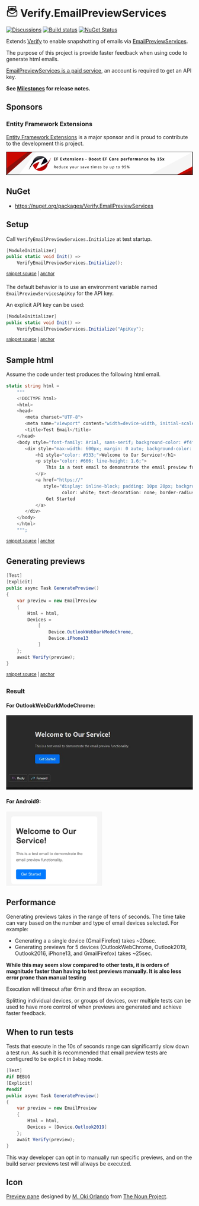 # <img src="/src/icon.png" height="30px"> Verify.EmailPreviewServices

[![Discussions](https://img.shields.io/badge/Verify-Discussions-yellow?svg=true&label=)](https://github.com/orgs/VerifyTests/discussions)
[![Build status](https://ci.appveyor.com/api/projects/status/nwvywmfs2xb4tpsd?svg=true)](https://ci.appveyor.com/project/SimonCropp/Verify-Ulid)
[![NuGet Status](https://img.shields.io/nuget/v/Verify.EmailPreviewServices.svg)](https://www.nuget.org/packages/Verify.EmailPreviewServices/)

Extends [Verify](https://github.com/VerifyTests/Verify) to enable snapshotting of emails via [EmailPreviewServices](https://emailpreviewservices.com).<!-- singleLineInclude: intro. path: /docs/intro.include.md -->

The purpose of this project is provide faster feedback when using code to generate html emails.

[EmailPreviewServices is a paid service](https://emailpreviewservices.com/en/pricing), an account is required to get an API key.

**See [Milestones](../../milestones?state=closed) for release notes.**


## Sponsors


### Entity Framework Extensions<!-- include: zzz. path: /docs/zzz.include.md -->

[Entity Framework Extensions](https://entityframework-extensions.net/?utm_source=simoncropp&utm_medium=Verify.EmailPreviewServices) is a major sponsor and is proud to contribute to the development this project.

[![Entity Framework Extensions](https://raw.githubusercontent.com/VerifyTests/Verify.EmailPreviewServices/refs/heads/main/docs/zzz.png)](https://entityframework-extensions.net/?utm_source=simoncropp&utm_medium=Verify.EmailPreviewServices)<!-- endInclude -->


## NuGet

 * https://nuget.org/packages/Verify.EmailPreviewServices


## Setup

Call `VerifyEmailPreviewServices.Initialize` at test startup.

<!-- snippet: Initialize -->
<a id='snippet-Initialize'></a>
```cs
[ModuleInitializer]
public static void Init() =>
    VerifyEmailPreviewServices.Initialize();
```
<sup><a href='/src/Tests/ModuleInitializer.cs#L3-L9' title='Snippet source file'>snippet source</a> | <a href='#snippet-Initialize' title='Start of snippet'>anchor</a></sup>
<!-- endSnippet -->

The default behavior is to use an environment variable named `EmailPreviewServicesApiKey` for the API key.

An explicit API key can be used:

<!-- snippet: InitializeWithKey -->
<a id='snippet-InitializeWithKey'></a>
```cs
[ModuleInitializer]
public static void Init() =>
    VerifyEmailPreviewServices.Initialize("ApiKey");
```
<sup><a href='/src/Tests/ModuleInitializer.cs#L12-L18' title='Snippet source file'>snippet source</a> | <a href='#snippet-InitializeWithKey' title='Start of snippet'>anchor</a></sup>
<!-- endSnippet -->


## Sample html

Assume the code under test produces the following html email.

<!-- snippet: html -->
<a id='snippet-html'></a>
```cs
static string html =
    """
    <!DOCTYPE html>
    <html>
    <head>
       <meta charset="UTF-8">
       <meta name="viewport" content="width=device-width, initial-scale=1.0">
       <title>Test Email</title>
    </head>
    <body style="font-family: Arial, sans-serif; background-color: #f4f4f4; margin: 0; padding: 20px;">
       <div style="max-width: 600px; margin: 0 auto; background-color: white; padding: 20px; border-radius: 10px;">
           <h1 style="color: #333;">Welcome to Our Service!</h1>
           <p style="color: #666; line-height: 1.6;">
               This is a test email to demonstrate the email preview functionality.
           </p>
           <a href="https://"
              style="display: inline-block; padding: 10px 20px; background-color: #007bff;
                     color: white; text-decoration: none; border-radius: 5px; margin-top: 10px;">
               Get Started
           </a>
       </div>
    </body>
    </html>
    """;
```
<sup><a href='/src/Tests/Samples.cs#L4-L31' title='Snippet source file'>snippet source</a> | <a href='#snippet-html' title='Start of snippet'>anchor</a></sup>
<!-- endSnippet -->


## Generating previews

<!-- snippet: sample -->
<a id='snippet-sample'></a>
```cs
[Test]
[Explicit]
public async Task GeneratePreview()
{
    var preview = new EmailPreview
    {
        Html = html,
        Devices =
            [
                Device.OutlookWebDarkModeChrome,
                Device.iPhone13
            ]
    };
    await Verify(preview);
}
```
<sup><a href='/src/Tests/Samples.cs#L82-L100' title='Snippet source file'>snippet source</a> | <a href='#snippet-sample' title='Start of snippet'>anchor</a></sup>
<!-- endSnippet -->


### Result


#### For OutlookWebDarkModeChrome:

<img src="/src/Tests/Samples.GeneratePreview%23OutlookWebDarkModeChrome.verified.webp" height="200px">


#### For Android9:

<img src="/src/Tests/Samples.GeneratePreview%23iPhone13.verified.webp" height="200px">


## Performance

Generating previews takes in the range of tens of seconds. The time take can vary based on the number and type of email devices selected. For example:

 * Generating a a single device (GmailFirefox) takes ~20sec.
 * Generating previews for 5 devices (OutlookWebChrome, Outlook2019, Outlook2016, iPhone13, and GmailFirefox) takes ~25sec.

**While this may seem slow compared to other tests, it is orders of magnitude faster than having to test previews manually. It is also less error prone than manual testing**

Execution will timeout after 6min and throw an exception.

Splitting individual devices, or groups of devices, over multiple tests can be used to have more control of when previews are generated and achieve faster feedback.


## When to run tests

Tests that execute in the 10s of seconds range can significantly slow down a test run. As such it is recommended that email preview tests are configured to be explicit in `Debug` mode.

```cs
[Test]
#if DEBUG
[Explicit]
#endif
public async Task GeneratePreview()
{
    var preview = new EmailPreview
    {
        Html = html,
        Devices = [Device.Outlook2019]
    };
    await Verify(preview);
}
```

This way developer can opt in to manually run specific previews, and on the build server previews test will allways be executed.


## Icon

[Preview pane](https://thenounproject.com/icon/preview-pane-5625474/) designed by [M. Oki Orlando](https://thenounproject.com/creator/orvipixel/) from [The Noun Project](https://thenounproject.com).


